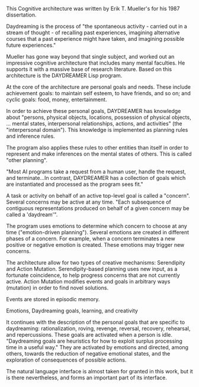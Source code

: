 This Cognitive architecture was written by Erik T. Mueller's for his 1987 dissertation.

Daydreaming  is the process of "the spontaneous activity - carried out in a stream of thought - of recalling past experiences, imagining alternative courses that a past experience might have taken, and imagining possible future experiences."

Mueller has gone way beyond that single subject, and worked out an impressive cognitive architecture that includes many mental faculties. He supports it with a massive base of research literature. Based on this architecture is the DAYDREAMER Lisp program.

At the core of the architecture are personal goals and needs. These include achievement goals: to maintain self esteem, to have friends, and so on; and cyclic goals: food, money, entertainment.

In order to achieve these personal goals, DAYDREAMER has knowledge about "persons, physical objects, locations, possession of physical objects, ... mental states, interpersonal relationships, actions, and activities" (the "interpersonal domain"). This knowledge is implemented as planning rules and inference rules.

The program also applies these rules to other entities than itself in order to represent and make inferences on the mental states of others. This is called "other planning".

"Most AI programs take a request from a human user, handle the request, and terminate...In contrast, DAYDREAMER has a collection of goals which are instantiated and processed as the program sees fit."

A task or activity on behalf of an active top-level goal is called a "concern". Several concerns may be active at any time. "Each subsequence of contiguous representations produced on behalf of a given concern may be called a 'daydream'".

The program uses emotions to determine which concern to choose at any time ("emotion-driven planning"). Several emotions are created in different phases of a concern. For example, when a concern terminates a new positive or negative emotion is created. These emotions may trigger new concerns.

The architecture allow for two types of creative mechanisms: Serendipity and Action Mutation. Serendipity-based planning uses new input, as a fortunate coincidence, to help progress concerns that are not currently active. Action Mutation modifies events and goals in arbitrary ways (mutation) in order to find novel solutions.

Events are stored in episodic memory.

Emotions, Daydreaming goals, learning, and creativity

It continues with the description of the personal goals that are specific to daydreaming: rationalization, roving, revenge, reversal, recovery, rehearsal, and repercussions. These goals are activated when a person is idle. "Daydreaming goals are heuristics for how to exploit surplus processing time in a useful way." They are activated by emotions and directed, among others, towards the reduction of negative emotional states, and the exploration of consequences of possible actions.

The natural language interface is almost taken for granted in this work, but it is there nevertheless, and forms an important part of its interface.
